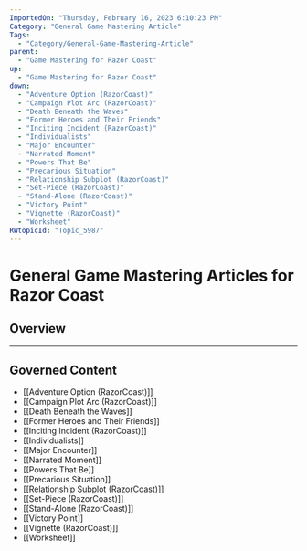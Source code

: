```yaml
---
ImportedOn: "Thursday, February 16, 2023 6:10:23 PM"
Category: "General Game Mastering Article"
Tags:
  - "Category/General-Game-Mastering-Article"
parent:
  - "Game Mastering for Razor Coast"
up:
  - "Game Mastering for Razor Coast"
down:
  - "Adventure Option (RazorCoast)"
  - "Campaign Plot Arc (RazorCoast)"
  - "Death Beneath the Waves"
  - "Former Heroes and Their Friends"
  - "Inciting Incident (RazorCoast)"
  - "Individualists"
  - "Major Encounter"
  - "Narrated Moment"
  - "Powers That Be"
  - "Precarious Situation"
  - "Relationship Subplot (RazorCoast)"
  - "Set-Piece (RazorCoast)"
  - "Stand-Alone (RazorCoast)"
  - "Victory Point"
  - "Vignette (RazorCoast)"
  - "Worksheet"
RWtopicId: "Topic_5987"
---
```

# General Game Mastering Articles for Razor Coast
## Overview
---
## Governed Content
- [[Adventure Option (RazorCoast)]]
- [[Campaign Plot Arc (RazorCoast)]]
- [[Death Beneath the Waves]]
- [[Former Heroes and Their Friends]]
- [[Inciting Incident (RazorCoast)]]
- [[Individualists]]
- [[Major Encounter]]
- [[Narrated Moment]]
- [[Powers That Be]]
- [[Precarious Situation]]
- [[Relationship Subplot (RazorCoast)]]
- [[Set-Piece (RazorCoast)]]
- [[Stand-Alone (RazorCoast)]]
- [[Victory Point]]
- [[Vignette (RazorCoast)]]
- [[Worksheet]]

